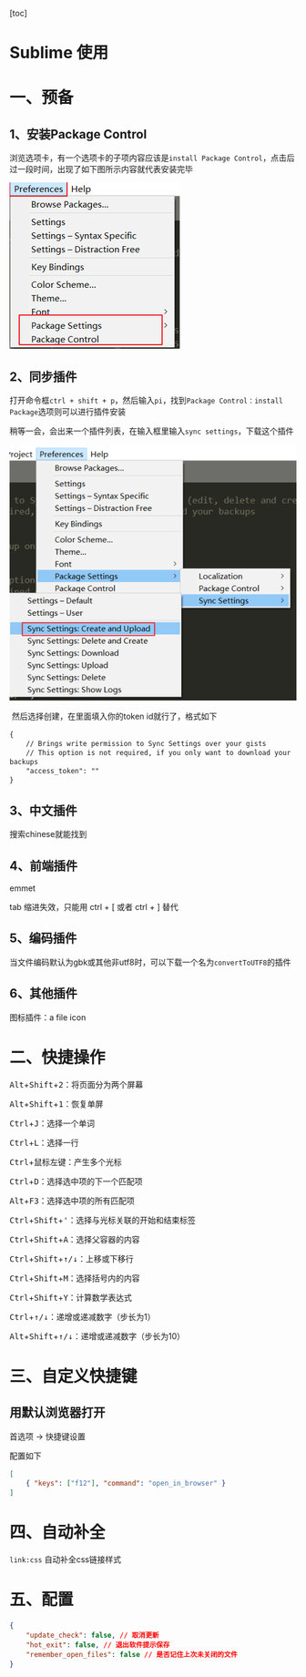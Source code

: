 [toc]

# Sublime 使用

# 一、预备

## 1、安装Package Control

浏览选项卡，有一个选项卡的子项内容应该是`install Package Control`，点击后过一段时间，出现了如下图所示内容就代表安装完毕

![image-20200209105249968](img/image-20200209105249968.png)

## 2、同步插件

​	打开命令框`ctrl + shift + p`，然后输入`pi`，找到`Package Control：install Package`选项则可以进行插件安装

​	稍等一会，会出来一个插件列表，在输入框里输入`sync settings`，下载这个插件

![image-20200209105652639](img/image-20200209105652639.png)

​	然后选择创建，在里面填入你的token id就行了，格式如下

```settings
{
    // Brings write permission to Sync Settings over your gists
    // This option is not required, if you only want to download your backups
    "access_token": ""
}
```

## 3、中文插件

搜索chinese就能找到

## 4、前端插件

emmet

tab 缩进失效，只能用 ctrl + [ 或者 ctrl + ] 替代

## 5、编码插件

当文件编码默认为gbk或其他非utf8时，可以下载一个名为`convertToUTF8`的插件

## 6、其他插件

图标插件：a file icon



# 二、快捷操作

<kbd>Alt</kbd>+<kbd>Shift</kbd>+<kbd>2</kbd>：将页面分为两个屏幕

<kbd>Alt</kbd>+<kbd>Shift</kbd>+<kbd>1</kbd>：恢复单屏

<kbd>Ctrl</kbd>+<kbd>J</kbd>：选择一个单词

<kbd>Ctrl</kbd>+<kbd>L</kbd>：选择一行

<kbd>Ctrl</kbd>+<kbd>鼠标左键</kbd>：产生多个光标

<kbd>Ctrl</kbd>+<kbd>D</kbd>：选择选中项的下一个匹配项

<kbd>Alt</kbd>+<kbd>F3</kbd>：选择选中项的所有匹配项

<kbd>Ctrl</kbd>+<kbd>Shift</kbd>+<kbd>'</kbd>：选择与光标关联的开始和结束标签

<kbd>Ctrl</kbd>+<kbd>Shift</kbd>+<kbd>A</kbd>：选择父容器的内容

<kbd>Ctrl</kbd>+<kbd>Shift</kbd>+<kbd>↑/↓</kbd>：上移或下移行

<kbd>Ctrl</kbd>+<kbd>Shift</kbd>+<kbd>M</kbd>：选择括号内的内容

<kbd>Ctrl</kbd>+<kbd>Shift</kbd>+<kbd>Y</kbd>：计算数学表达式

<kbd>Ctrl</kbd>+<kbd>↑/↓</kbd>：递增或递减数字（步长为1）

<kbd>Alt</kbd>+<kbd>Shift</kbd>+<kbd>↑/↓</kbd>：递增或递减数字（步长为10）

# 三、自定义快捷键

## 用默认浏览器打开

首选项 -> 快捷键设置

配置如下

```json
[
    { "keys": ["f12"], "command": "open_in_browser" }
]
```



# 四、自动补全

`link:css` 	自动补全css链接样式

# 五、配置

```json
{
    "update_check": false, // 取消更新
    "hot_exit": false, // 退出软件提示保存
    "remember_open_files": false // 是否记住上次未关闭的文件
}
```

